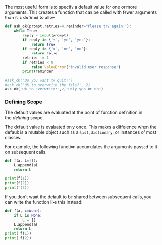 The most useful form is to specify a default value for one or more arguments. This creates a function that can be called with fewer arguments than it is defined to allow

```python
def ask_ok(prompt,retries=4,reminder="Please try again!"):
	while True:
		reply = input(prompt)
		if reply in {'y', 'ye', 'yes'}:
			return True
		if reply in {'n', 'ne', 'no'}:
			return False
		retries -= 1
		if retries < 0:
			raise ValueError('invalid user response')
		print(reminder)

#ask_ok("Do you want to quit?")
#ask_ok('OK to overwrite the file?', 2)
ask_ok('Ok to overwrite?',2,"Only yes or no")
```

### Defining Scope

The default values are evaluated at the point of function definition in the _defining_ scope.

The default value is evaluated only once.
This makes a difference when the default is a mutable object such as a ``list``, ``dictionary``, or instances of most classes. 

For example, the following function accumulates the arguments passed to it on subsequent calls.

```python
def f(a, L=[]):
    L.append(a)
    return L

print(f(1))
print(f(2))
print(f(3))
```

If you don’t want the default to be shared between subsequent calls, you can write the function like this instead:

```python
def f(a, L=None):
    if L is None:
        L = []
    L.append(a)
    return L
print( f(1))
print( f(2))
```